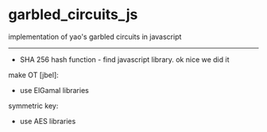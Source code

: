 # garbled_circuits_js

implementation of yao's garbled circuits in javascript

---

- SHA 256 hash function - find javascript library. ok nice we did it

make OT [jbel]:

- use ElGamal libraries

symmetric key:

- use AES libraries
